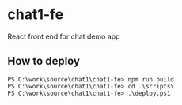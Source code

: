 # chat1-fe
React front end for chat demo app

## How to deploy
```
PS C:\work\source\chat1\chat1-fe> npm run build
PS C:\work\source\chat1\chat1-fe> cd .\scripts\
PS C:\work\source\chat1\chat1-fe> .\deploy.ps1
```